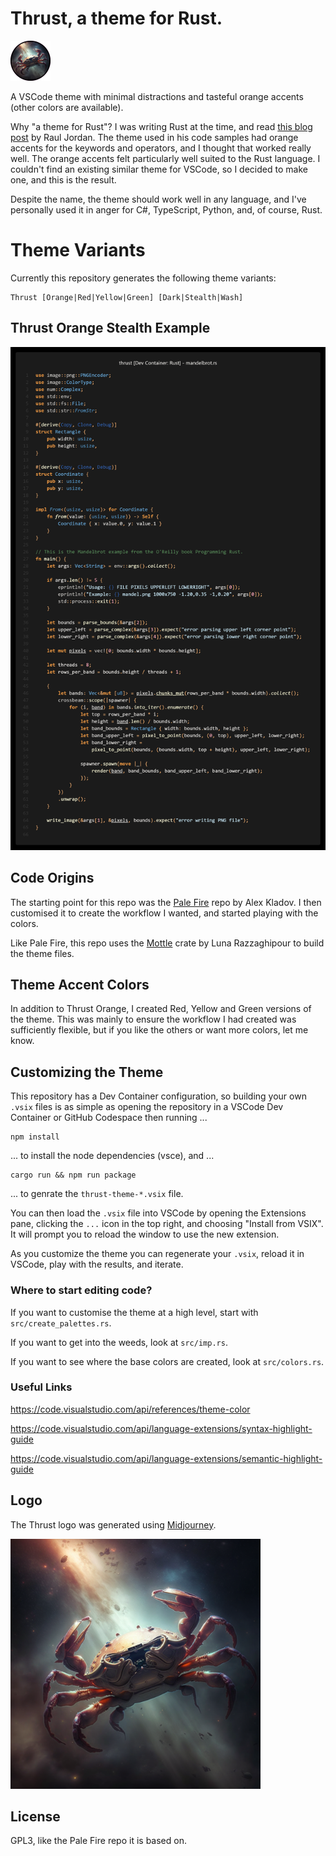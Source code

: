 
# Thrust, a theme for Rust.
<img src="https://github.com/jamesthurley/thrust/raw/main/icon.png" width="64px">

A VSCode theme with minimal distractions and tasteful orange accents (other colors are available).

Why "a theme for Rust"? 
I was writing Rust at the time, and read [this blog post](https://rauljordan.com/rust-concepts-i-wish-i-learned-earlier/) by Raul Jordan. 
The theme used in his code samples had orange accents for the keywords and operators, and I thought that worked really well. 
The orange accents felt particularly well suited to the Rust language.
I couldn't find an existing similar theme for VSCode, so I decided to make one, and this is the result.

Despite the name, the theme should work well in any language, and I've personally used it in anger for C#, TypeScript, Python, and, of course, Rust.

# Theme Variants

Currently this repository generates the following theme variants:
```
Thrust [Orange|Red|Yellow|Green] [Dark|Stealth|Wash]
```
## Thrust Orange Stealth Example

<img src="https://github.com/jamesthurley/thrust/raw/main/thrust-orange-stealth.png" width="803px">

## Code Origins

The starting point for this repo was the [Pale Fire](https://github.com/matklad/pale-fire) repo by Alex Kladov.
I then customised it to create the workflow I wanted, and started playing with the colors.

Like Pale Fire, this repo uses the [Mottle](https://github.com/arzg/mottle) crate by Luna Razzaghipour to build the theme files.

## Theme Accent Colors

In addition to Thrust Orange, I created Red, Yellow and Green versions of the theme. 
This was mainly to ensure the workflow I had created was sufficiently flexible,
but if you like the others or want more colors, let me know.

## Customizing the Theme

This repository has a Dev Container configuration, so building your own `.vsix` files is as simple as
opening the repository in a VSCode Dev Container or GitHub Codespace then running ...

```
npm install
```
... to install the node dependencies (vsce), and ...

```
cargo run && npm run package
```

... to genrate the `thrust-theme-*.vsix` file.

You can then load the `.vsix` file into VSCode by opening the Extensions pane, clicking the `...` icon in the top right, and choosing "Install from VSIX". It will prompt you to reload the window to use the new extension.

As you customize the theme you can regenerate your `.vsix`, reload it in VSCode, play with the results, and iterate.

### Where to start editing code?

If you want to customise the theme at a high level, start with `src/create_palettes.rs`. 

If you want to get into the weeds, look at `src/imp.rs`.

If you want to see where the base colors are created, look at `src/colors.rs`.

### Useful Links

https://code.visualstudio.com/api/references/theme-color

https://code.visualstudio.com/api/language-extensions/syntax-highlight-guide

https://code.visualstudio.com/api/language-extensions/semantic-highlight-guide


## Logo

The Thrust logo was generated using [Midjourney](https://www.midjourney.com/).

<img src="https://github.com/jamesthurley/thrust/raw/main/thrust-logo.png" width="400px">

## License

GPL3, like the Pale Fire repo it is based on.
